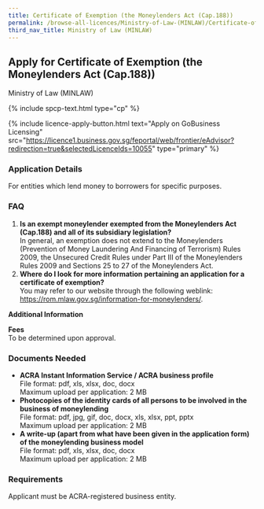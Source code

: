 ```yaml
---
title: Certificate of Exemption (the Moneylenders Act (Cap.188))
permalink: /browse-all-licences/Ministry-of-Law-(MINLAW)/Certificate-of-Exemption-(the-Moneylenders-Act-(Cap188))
third_nav_title: Ministry of Law (MINLAW)
---
```


## Apply for Certificate of Exemption (the Moneylenders Act (Cap.188))

Ministry of Law (MINLAW)

{% include spcp-text.html type="cp" %}

{% include licence-apply-button.html text="Apply on GoBusiness Licensing" src="https://licence1.business.gov.sg/feportal/web/frontier/eAdvisor?redirection=true&selectedLicenceIds=10055" type="primary" %}

<H3>Application Details</H3>

<p>For entities which lend money to borrowers for specific purposes.</p>
<H3>FAQ</H3>
 <ol>
 <li><Strong>Is an exempt moneylender exempted from the Moneylenders Act (Cap.188) and all of its subsidiary legislation?</Strong><br>
 In general, an exemption does not extend to the Moneylenders (Prevention of Money Laundering And Financing of Terrorism) Rules 2009, the Unsecured Credit Rules under Part III of the Moneylenders Rules 2009 and Sections 25 to 27 of the Moneylenders Act.</li>
 <li><Strong>Where do I look for more information pertaining an application for a certificate of exemption?</Strong><br>
You may refer to our website through the following weblink: <a href="https://rom.mlaw.gov.sg/information-for-moneylenders/" target="_blank" rel="noopener">https://rom.mlaw.gov.sg/information-for-moneylenders/</a>.</li>
</ol>

<strong>Additional Information</strong>

<p><strong>Fees</strong><br>
 To be determined upon approval.</p>

<H3>Documents Needed</H3>

<ul>
 <li><strong>ACRA Instant Information Service / ACRA business profile</strong><br>
 File format: pdf, xls, xlsx, doc, docx<br>
 Maximum upload per application: 2 MB</li>
 <li><strong>Photocopies of the identity cards of all persons to be involved in the business of moneylending</strong><br>
 File format: pdf, jpg, gif, doc, docx, xls, xlsx, ppt, pptx<br>
 Maximum upload per application: 2 MB</li>
 <li><strong>A write-up (apart from what have been given in the application form) of the moneylending business model</strong><br>
 File format: pdf, xls, xlsx, doc, docx<br>
 Maximum upload per application: 2 MB</li>
 </ul>

<H3>Requirements</H3>

<p>Applicant must be ACRA-registered business entity.</p>

